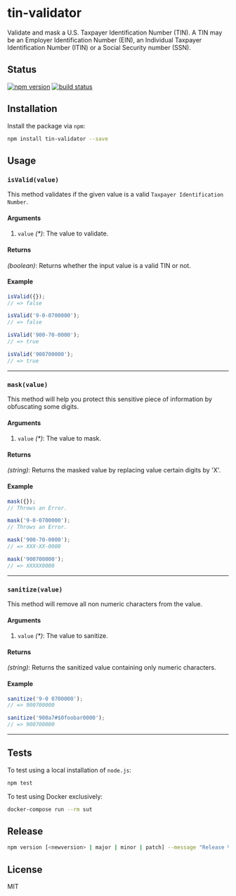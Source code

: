 # tin-validator
Validate and mask a U.S. Taxpayer Identification Number (TIN). A TIN may be an Employer Identification Number (EIN), an Individual Taxpayer Identification Number (ITIN) or a Social Security number (SSN).

## Status
[![npm version][npm-image]][npm-url] [![build status][travis-image]][travis-url]

## Installation
Install the package via `npm`:

```sh
npm install tin-validator --save
```

## Usage
### `isValid(value)`
This method validates if the given value is a valid `Taxpayer Identification Number`.

#### Arguments
1. `value` _(*)_: The value to validate.

#### Returns
_(boolean)_:  Returns whether the input value is a valid TIN or not.

#### Example

```js
isValid({});
// => false

isValid('9-0-0700000');
// => false

isValid('900-70-0000');
// => true

isValid('900700000');
// => true
```

--------------------------------------------------------------------------------

### `mask(value)`
This method will help you protect this sensitive piece of information by obfuscating some digits.

#### Arguments
1. `value` _(*)_: The value to mask.

#### Returns
_(string)_: Returns the masked value by replacing value certain digits by 'X'.

#### Example

```js
mask({});
// Throws an Error.

mask('9-0-0700000');
// Throws an Error.

mask('900-70-0000');
// => XXX-XX-0000

mask('900700000');
// => XXXXX0000
```

--------------------------------------------------------------------------------

### `sanitize(value)`
This method will remove all non numeric characters from the value.

#### Arguments
1. `value` _(*)_: The value to sanitize.

#### Returns
_(string)_: Returns the sanitized value containing only numeric characters.

#### Example

```js
sanitize('9-0 0700000');
// => 900700000

sanitize('900a7#$0foobar0000');
// => 900700000
```

--------------------------------------------------------------------------------

## Tests
To test using a local installation of `node.js`:

```sh
npm test
```

To test using Docker exclusively:

```sh
docker-compose run --rm sut
```

## Release

```sh
npm version [<newversion> | major | minor | patch] --message "Release %s"
```

## License
MIT

[npm-image]: https://img.shields.io/npm/v/tin-validator.svg?style=flat-square
[npm-url]: https://npmjs.org/package/tin-validator
[travis-image]: https://img.shields.io/travis/seegno/tin-validator.svg?style=flat-square
[travis-url]: https://img.shields.io/travis/seegno/tin-validator.svg?style=flat-square
